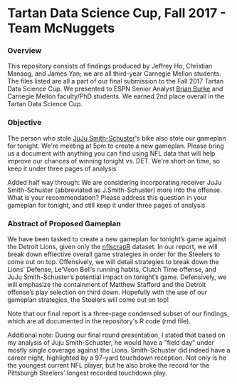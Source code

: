 # Tartan Data Science Cup, Fall 2017 - Team McNuggets

### Overview
This repository consists of findings produced by Jeffrey Ho, Christian Manaog, and James Yan; we are all third-year Carnegie Mellon students. The files listed are all a part of our final submission to the Fall 2017 Tartan Data Science Cup. We presented to ESPN Senior Analyst [Brian Burke](http://espnmediazone.com/us/bios/brian-burke/) and Carnegie Mellon faculty/PhD students. We earned 2nd place overall in the Tartan Data Science Cup.

### Objective
The person who stole [JuJu Smith-Schuster](http://www.espn.com/nfl/player/_/id/3120348/juju-smith-schuster)'s bike also stole our gameplan for tonight. We're meeting at 5pm to create a new gameplan. Please bring us a document with anything you can find using NFL data that will help improve our chances of winning tonight vs. DET. We're short on time, so keep it under three pages of analysis

Added half way through: We are considering incorporating receiver JuJu Smith-Schuster (abbreviated as J.Smith-Schuster) more into the offense. What is your recommendation? Please address this question in your gameplan for tonight, and still keep it under three pages of analysis

### Abstract of Proposed Gameplan
We have been tasked to create a new gameplan for tonight’s game against the Detroit Lions, given only the [nflscrapR](https://ryurko.github.io/nflscrapR-data/) dataset. In our report, we will break down effiective overall game strategies in order for the Steelers to come out on top. Offensively, we will detail strategies to break down the Lions’ Defense, Le’Veon Bell’s running habits, Clutch Time offense, and JuJu Smith-Schuster’s potential impact on tonight’s game. Defensively, we will emphasize the containment of Matthew Stafford and the Detroit offense’s play selection on third down. Hopefully with the use of our gameplan strategies, the Steelers will come out on top!

Note that our final report is a three-page condensed subset of our findings, which are all documented in the repository's R code (rmd file). 

Additional note: During our final round presentation, I stated that based on my analysis of Juju Smith-Schuster, he would have a "field day" under mostly single coverage against the Lions. Smith-Schuster did indeed have a career night, highlighted by a 97-yard touchdown reception. Not only is he the youngest current NFL player, but he also broke the record for the Pittsburgh Steelers' longest recorded touchdown play. 
